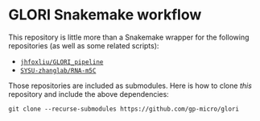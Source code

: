 # GLORI Snakemake workflow

This repository is little more than a Snakemake wrapper for the following repositories (as well as some related scripts):

- [`jhfoxliu/GLORI_pipeline`](https://github.com/jhfoxliu/GLORI_pipeline)
- [`SYSU-zhanglab/RNA-m5C`](https://github.com/SYSU-zhanglab/RNA-m5C)

Those repositories are included as submodules. Here is how to clone *this* repository and include the above dependencies:

    git clone --recurse-submodules https://github.com/gp-micro/glori


